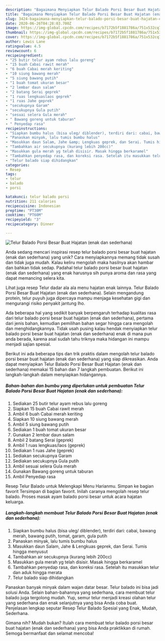 ```yaml
---
description: "Bagaimana Menyiapkan Telur Balado Porsi Besar Buat Hajatan (enak dan sederhana), Bisa Manjain Lidah"
title: "Bagaimana Menyiapkan Telur Balado Porsi Besar Buat Hajatan (enak dan sederhana), Bisa Manjain Lidah"
slug: 3424-bagaimana-menyiapkan-telur-balado-porsi-besar-buat-hajatan-enak-dan-sederhana-bisa-manjain-lidah
date: 2020-06-26T04:28:03.700Z
image: https://img-global.cpcdn.com/recipes/b7172b5f1881786a/751x532cq70/telur-balado-porsi-besar-buat-hajatan-enak-dan-sederhana-foto-resep-utama.jpg
thumbnail: https://img-global.cpcdn.com/recipes/b7172b5f1881786a/751x532cq70/telur-balado-porsi-besar-buat-hajatan-enak-dan-sederhana-foto-resep-utama.jpg
cover: https://img-global.cpcdn.com/recipes/b7172b5f1881786a/751x532cq70/telur-balado-porsi-besar-buat-hajatan-enak-dan-sederhana-foto-resep-utama.jpg
author: Lewis Lane
ratingvalue: 4.5
reviewcount: 6
recipeingredient:
- "25 butir telur ayam rebus lalu goreng"
- "15 buah Cabai rawit merah"
- "6 buah Cabai merah keriting"
- "10 siung bawang merah"
- "5 siung bawang putih"
- "1 buah tomat ukuran besar"
- "2 lembar daun salam"
- "2 batang Serai geprek"
- "1 ruas lengkuaslaos geprek"
- "1 ruas Jahe geprek"
- "secukupnya Garam"
- "secukupnya Gula putih"
- "sesuai selera Gula merah"
- " Bawang goreng untuk taburan"
- " Penyedap rasa"
recipeinstructions:
- "Siapkan bumbu halus (bisa uleg/ diblender), terdiri dari: cabai, bawang merah, bawang putih, tomat, garam, gula putih"
- "Panaskan minyak, lalu tumis bumbu halus"
- "Masukkan daun Salam, Jahe &amp; Lengkuas geprek, dan Serai. Tumis hingga menyusut"
- "Tambahkan air secukupnya (kurang lebih 200cc)"
- "Masukkan gula merah yg telah disisir. Masak hingga berkaramel"
- "Tambahkan penyedap rasa, dan koreksi rasa. Setelah itu masukkan telur dan aduk hingga merata"
- "Telur balado siap dihidangkan"
categories:
- Resep
tags:
- telur
- balado
- porsi

katakunci: telur balado porsi 
nutrition: 211 calories
recipecuisine: Indonesian
preptime: "PT30M"
cooktime: "PT60M"
recipeyield: "3"
recipecategory: Dinner

---
```



![Telur Balado Porsi Besar Buat Hajatan (enak dan sederhana)](https://img-global.cpcdn.com/recipes/b7172b5f1881786a/751x532cq70/telur-balado-porsi-besar-buat-hajatan-enak-dan-sederhana-foto-resep-utama.jpg)

Anda sedang mencari inspirasi resep telur balado porsi besar buat hajatan (enak dan sederhana) yang unik? Cara menyiapkannya memang tidak susah dan tidak juga mudah. Kalau keliru mengolah maka hasilnya akan hambar dan bahkan tidak sedap. Padahal telur balado porsi besar buat hajatan (enak dan sederhana) yang enak harusnya sih punya aroma dan rasa yang dapat memancing selera kita.

Lihat juga resep Telur dadar ala ala menu hajatan enak lainnya. Telur Balado Porsi Besar Buat Hajatan (enak dan sederhana). Selain mengandung protein, telur puyuh juga dipercaya mampu menjaga kesehatan gigi dan mengurangi risiko penyakit jantung lho.

Ada beberapa hal yang sedikit banyak berpengaruh terhadap kualitas rasa dari telur balado porsi besar buat hajatan (enak dan sederhana), pertama dari jenis bahan, kemudian pemilihan bahan segar hingga cara mengolah dan menghidangkannya. Tidak usah pusing kalau hendak menyiapkan telur balado porsi besar buat hajatan (enak dan sederhana) enak di mana pun anda berada, karena asal sudah tahu triknya maka hidangan ini mampu menjadi sajian spesial.


Berikut ini ada beberapa tips dan trik praktis dalam mengolah telur balado porsi besar buat hajatan (enak dan sederhana) yang siap dikreasikan. Anda dapat menyiapkan Telur Balado Porsi Besar Buat Hajatan (enak dan sederhana) memakai 15 bahan dan 7 langkah pembuatan. Berikut ini langkah-langkah dalam menyiapkan hidangannya.

<!--inarticleads1-->

##### Bahan-bahan dan bumbu yang diperlukan untuk pembuatan Telur Balado Porsi Besar Buat Hajatan (enak dan sederhana):

1. Sediakan 25 butir telur ayam rebus lalu goreng
1. Siapkan 15 buah Cabai rawit merah
1. Ambil 6 buah Cabai merah keriting
1. Siapkan 10 siung bawang merah
1. Ambil 5 siung bawang putih
1. Sediakan 1 buah tomat ukuran besar
1. Gunakan 2 lembar daun salam
1. Ambil 2 batang Serai (geprek)
1. Ambil 1 ruas lengkuas/laos (geprek)
1. Sediakan 1 ruas Jahe (geprek)
1. Sediakan secukupnya Garam
1. Sediakan secukupnya Gula putih
1. Ambil sesuai selera Gula merah
1. Gunakan  Bawang goreng untuk taburan
1. Ambil  Penyedap rasa


Resep Telur Balado untuk Melengkapi Menu Harianmu. Simpan ke bagian favorit Tersimpan di bagian favorit. Inilah caranya mengolah resep telur balado. Proses masak ayam balado porsi besar untuk acara hajatan keluarga. 

<!--inarticleads2-->

##### Langkah-langkah membuat Telur Balado Porsi Besar Buat Hajatan (enak dan sederhana):

1. Siapkan bumbu halus (bisa uleg/ diblender), terdiri dari: cabai, bawang merah, bawang putih, tomat, garam, gula putih
1. Panaskan minyak, lalu tumis bumbu halus
1. Masukkan daun Salam, Jahe &amp; Lengkuas geprek, dan Serai. Tumis hingga menyusut
1. Tambahkan air secukupnya (kurang lebih 200cc)
1. Masukkan gula merah yg telah disisir. Masak hingga berkaramel
1. Tambahkan penyedap rasa, dan koreksi rasa. Setelah itu masukkan telur dan aduk hingga merata
1. Telur balado siap dihidangkan


Panaskan banyak minyak dalam wajan datar besar. Telur balado ini bisa jadi solusi Anda. Selain bahan-bahannya yang sederhana, cara membuat telur balado juga tergolong mudah. Yup, semur telur menjadi kreasi olahan telur yang sederhana dan enak selanjutnya yang bisa Anda coba buat. Penjelasan lengkap seputar Resep Telur Balado Spesial yang Enak, Mudah, Sederhana. 

Gimana nih? Mudah bukan? Itulah cara membuat telur balado porsi besar buat hajatan (enak dan sederhana) yang bisa Anda praktikkan di rumah. Semoga bermanfaat dan selamat mencoba!
